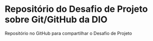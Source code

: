 # Repositório do Desafio de Projeto sobre Git/GitHub da DIO
Repositório no GitHub para compartilhar o Desafio de Projeto

